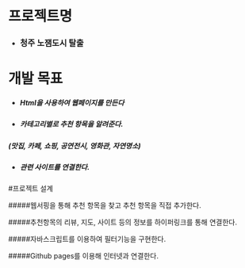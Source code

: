 # 프로젝트명
+ ### 청주 노잼도시 탈출

# 개발 목표
+ ##### Html을 사용하여 웹페이지를 만든다
+ ##### 카테고리별로 추천 항목을 알려준다.
 #####   (맛집, 카페, 쇼핑, 공연전시, 영화관, 자연명소) 
+ ##### 관련 사이트를 연결한다.



#프로젝트 설계

#####웹서핑을 통해 추천 항목을 찾고 추천 항목을 직접 추가한다.

#####추천항목의 리뷰, 지도, 사이트 등의 정보를 하이퍼링크를 통해 연결한다.

#####자바스크립트를 이용하여 필터기능을 구현한다.

#####Github pages를 이용해 인터넷과 연결한다.


